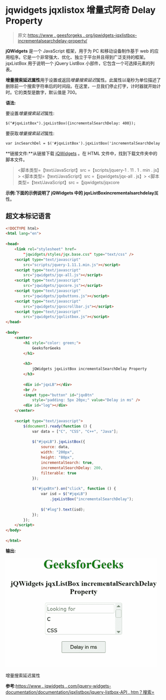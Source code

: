 # jqwidgets jqxlistox 增量式阿奇 Delay Property

> 原文:[https://www . geesforgeks . org/jqwidgets-jqxlistbox-incrementalsearchdelay-property/](https://www.geeksforgeeks.org/jqwidgets-jqxlistbox-incrementalsearchdelay-property/)

**jQWidgets** 是一个 JavaScript 框架，用于为 PC 和移动设备制作基于 web 的应用程序。它是一个非常强大、优化、独立于平台并且得到广泛支持的框架。jqxListBox 用于说明一个 jQuery ListBox 小部件，它包含一个可选择元素的列表。

**增量搜索延迟属性**用于设置或返回*增量搜索延迟*属性。此属性以毫秒为单位描述了删除前一个搜索字符串后的时间段。在这里，一旦我们停止打字，计时器就开始计时。它的类型是数字，默认值是 700。

**语法:**

要设置*增量搜索延迟*属性:

```html
$("#jqxListBox").jqxListBox({incrementalSearchDelay: 400});
```

要获取*增量搜索延迟*属性:

```html
var incSearchDel = $('#jqxListBox').jqxListBox('incrementalSearchDelay'); 
```

**链接文件:**从链接下载 [jQWidgets](https://www.jqwidgets.com/download/) 。在 HTML 文件中，找到下载文件夹中的脚本文件。

> <link rel="”stylesheet”" href="”jqwidgets/styles/jqx.base.css”" type="”text/css”">
> <脚本类型=【text/JavaScript】src =【scripts/jquery-1 . 11 . 1 . min . js】></脚本>
> <脚本类型=【text/JavaScript】src =【jqwidgets/jqx-all . js】></脚本>
> <脚本类型=【text/JavaScript】src =【jqwidgets/jqxcore

**示例:**下面的示例说明了 jQWidgets 中的 jqxListBox**incrementalsarchdelay**属性。

## 超文本标记语言

```html
<!DOCTYPE html>
<html lang="en">

<head>
    <link rel="stylesheet" href=
        "jqwidgets/styles/jqx.base.css" type="text/css" />
    <script type="text/javascript" 
        src="scripts/jquery-1.11.1.min.js"></script>
    <script type="text/javascript" 
        src="jqwidgets/jqx-all.js"></script>
    <script type="text/javascript" 
        src="jqwidgets/jqxcore.js"></script>
    <script type="text/javascript" 
        src="jqwidgets/jqxbuttons.js"></script>
    <script type="text/javascript" 
        src="jqwidgets/jqxscrollbar.js"></script>
    <script type="text/javascript" 
        src="jqwidgets/jqxlistbox.js"></script>
</head>

<body>
    <center>
        <h1 style="color: green;">
            GeeksforGeeks
        </h1>

        <h3>
            jQWidgets jqxListBox incrementalSearchDelay Property
        </h3>

        <div id="jqxLB"></div>
        <br />
        <input type="button" id="jqxBtn" 
            style="padding: 5px 20px;" value="Delay in ms" />
        <div id="log"></div>
    </center>

    <script type="text/javascript">
        $(document).ready(function () {
            var data = ["C", "CSS", "C++", "Java"];

            $("#jqxLB").jqxListBox({
                source: data,
                width: "200px",
                height: "80px",
                incrementalSearch: true,
                incrementalSearchDelay: 200,
                filterable: true
            });

            $("#jqxBtn").on("click", function () {
                var isd = $("#jqxLB")
                    .jqxListBox("incrementalSearchDelay");

                $("#log").text(isd);
            });
        });
    </script>
</body>

</html>
```

**输出:**

![](img/82a00707ce0db07fd601e607fd7a4586.png)

增量搜索延迟属性

**参考:**[https://www . jqwidgets . com/jquery-widgets-documentation/documentation/jqxlistbox/jquery-listbox-API . htm？搜索=](https://www.jqwidgets.com/jquery-widgets-documentation/documentation/jqxlistbox/jquery-listbox-api.htm?search=)